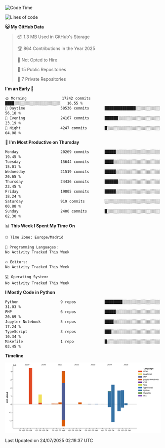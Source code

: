 <!--START_SECTION:waka-->
![Code Time](http://img.shields.io/badge/Code%20Time-839%20hrs%2038%20mins-blue)

![Lines of code](https://img.shields.io/badge/From%20Hello%20World%20I%27ve%20Written-17.8%20million%20lines%20of%20code-blue)

**🐱 My GitHub Data** 

> 📦 1.3 MB Used in GitHub's Storage 
 > 
> 🏆 864 Contributions in the Year 2025
 > 
> 🚫 Not Opted to Hire
 > 
> 📜 15 Public Repositories 
 > 
> 🔑 7 Private Repositories 
 > 
**I'm an Early 🐤** 

```text
🌞 Morning                17242 commits       ████░░░░░░░░░░░░░░░░░░░░░   16.55 % 
🌆 Daytime                58536 commits       ██████████████░░░░░░░░░░░   56.18 % 
🌃 Evening                24167 commits       ██████░░░░░░░░░░░░░░░░░░░   23.19 % 
🌙 Night                  4247 commits        █░░░░░░░░░░░░░░░░░░░░░░░░   04.08 % 
```
📅 **I'm Most Productive on Thursday** 

```text
Monday                   20269 commits       █████░░░░░░░░░░░░░░░░░░░░   19.45 % 
Tuesday                  15644 commits       ████░░░░░░░░░░░░░░░░░░░░░   15.01 % 
Wednesday                21519 commits       █████░░░░░░░░░░░░░░░░░░░░   20.65 % 
Thursday                 24436 commits       ██████░░░░░░░░░░░░░░░░░░░   23.45 % 
Friday                   19005 commits       █████░░░░░░░░░░░░░░░░░░░░   18.24 % 
Saturday                 919 commits         ░░░░░░░░░░░░░░░░░░░░░░░░░   00.88 % 
Sunday                   2400 commits        █░░░░░░░░░░░░░░░░░░░░░░░░   02.30 % 
```


📊 **This Week I Spent My Time On** 

```text
🕑︎ Time Zone: Europe/Madrid

💬 Programming Languages: 
No Activity Tracked This Week

🔥 Editors: 
No Activity Tracked This Week

💻 Operating System: 
No Activity Tracked This Week
```

**I Mostly Code in Python** 

```text
Python                   9 repos             ████████░░░░░░░░░░░░░░░░░   31.03 % 
PHP                      6 repos             █████░░░░░░░░░░░░░░░░░░░░   20.69 % 
Jupyter Notebook         5 repos             ████░░░░░░░░░░░░░░░░░░░░░   17.24 % 
TypeScript               3 repos             ███░░░░░░░░░░░░░░░░░░░░░░   10.34 % 
Makefile                 1 repo              █░░░░░░░░░░░░░░░░░░░░░░░░   03.45 % 
```



**Timeline**

![Lines of Code chart](https://raw.githubusercontent.com/danisoronellas/danisoronellas/main/assets/bar_graph.png)


 Last Updated on 24/07/2025 02:19:37 UTC
<!--END_SECTION:waka-->
